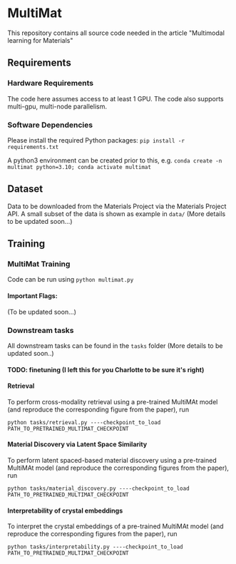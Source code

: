 # MultiMat
This repository contains all source code needed in the article "Multimodal learning for Materials"

## Requirements
### Hardware Requirements
The code here assumes access to at least 1 GPU. The code also supports multi-gpu, multi-node parallelism.

### Software Dependencies
Please install the required Python packages: `pip install -r requirements.txt`

A python3 environment can be created prior to this, e.g. `conda create -n multimat python=3.10; conda activate multimat`


## Dataset
Data to be downloaded from the Materials Project via the Materials Project API. A small subset of the data is shown as example in 
`data/` (More details to be updated soon...)

## Training
### MultiMat Training
Code can be run using `python multimat.py` 

#### Important Flags:
(To be updated soon...)

### Downstream tasks
All downstream tasks can be found in the `tasks` folder (More details to be updated soon..)

#### TODO: finetuning (I left this for you Charlotte to be sure it's right)

#### Retrieval

To perform cross-modality retrieval using a pre-trained MultiMAt model (and reproduce the corresponding figure from the paper), run 
```
python tasks/retrieval.py ----checkpoint_to_load PATH_TO_PRETRAINED_MULTIMAT_CHECKPOINT
```

#### Material Discovery via Latent Space Similarity

To perform latent spaced-based material discovery using a pre-trained MultiMAt model (and reproduce the corresponding figures from the paper), run 
```
python tasks/material_discovery.py ----checkpoint_to_load PATH_TO_PRETRAINED_MULTIMAT_CHECKPOINT
```

#### Interpretability of crystal embeddings

To interpret the crystal embeddings of a pre-trained MultiMAt model (and reproduce the corresponding figures from the paper), run 
```
python tasks/interpretability.py ----checkpoint_to_load PATH_TO_PRETRAINED_MULTIMAT_CHECKPOINT
```